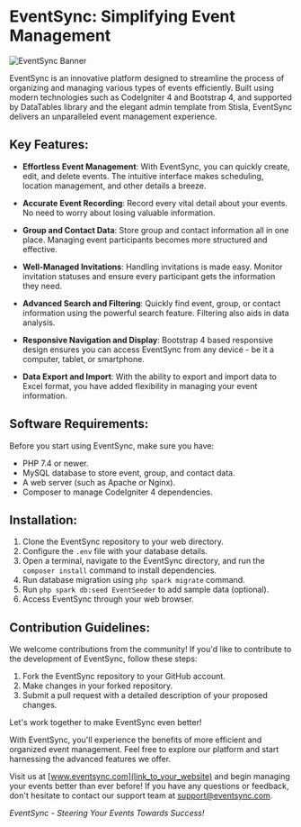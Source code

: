 # EventSync: Simplifying Event Management

![EventSync Banner](link_to_your_banner_image)

EventSync is an innovative platform designed to streamline the process of organizing and managing various types of events efficiently. Built using modern technologies such as CodeIgniter 4 and Bootstrap 4, and supported by DataTables library and the elegant admin template from Stisla, EventSync delivers an unparalleled event management experience.

## Key Features:

- **Effortless Event Management**: With EventSync, you can quickly create, edit, and delete events. The intuitive interface makes scheduling, location management, and other details a breeze.

- **Accurate Event Recording**: Record every vital detail about your events. No need to worry about losing valuable information.

- **Group and Contact Data**: Store group and contact information all in one place. Managing event participants becomes more structured and effective.

- **Well-Managed Invitations**: Handling invitations is made easy. Monitor invitation statuses and ensure every participant gets the information they need.

- **Advanced Search and Filtering**: Quickly find event, group, or contact information using the powerful search feature. Filtering also aids in data analysis.

- **Responsive Navigation and Display**: Bootstrap 4 based responsive design ensures you can access EventSync from any device - be it a computer, tablet, or smartphone.

- **Data Export and Import**: With the ability to export and import data to Excel format, you have added flexibility in managing your event information.

## Software Requirements:

Before you start using EventSync, make sure you have:

- PHP 7.4 or newer.
- MySQL database to store event, group, and contact data.
- A web server (such as Apache or Nginx).
- Composer to manage CodeIgniter 4 dependencies.

## Installation:

1. Clone the EventSync repository to your web directory.
2. Configure the `.env` file with your database details.
3. Open a terminal, navigate to the EventSync directory, and run the `composer install` command to install dependencies.
4. Run database migration using `php spark migrate` command.
5. Run `php spark db:seed EventSeeder` to add sample data (optional).
6. Access EventSync through your web browser.

## Contribution Guidelines:

We welcome contributions from the community! If you'd like to contribute to the development of EventSync, follow these steps:

1. Fork the EventSync repository to your GitHub account.
2. Make changes in your forked repository.
3. Submit a pull request with a detailed description of your proposed changes.

Let's work together to make EventSync even better!

With EventSync, you'll experience the benefits of more efficient and organized event management. Feel free to explore our platform and start harnessing the advanced features we offer.

Visit us at [www.eventsync.com](link_to_your_website) and begin managing your events better than ever before! If you have any questions or feedback, don't hesitate to contact our support team at support@eventsync.com.

*EventSync - Steering Your Events Towards Success!*
